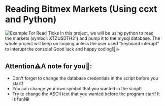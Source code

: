 # Reading Bitmex Markets (Using ccxt and Python)
![Example For Read Ticks](https://github.com/Derrick-Tan-D-WEBDEV/bitmex-ccxt-read-ticks-mysql/blob/main/read-ticks/bitmex-read-ticks-to-msql-example.gif?raw=true)
In this project, we will be using python to read the markets (symbol: XTZUSDTH21) and pump it to the mysql database.
The whole project will keep on looping unless the user used "keyboard interupt" to interupt the console!
Good luck and happy coding!🤗☕
## Attention⚠A note for you📒:
<ul>
  <li>Don't forget to change the database credentials in the script before you start!</li>
  <li>You can change your own symbol that you wanted in the script!</li>
  <li>Try to change the ASCII text that you wanted before the program start! It is fun!😁 </li>
</ul>
